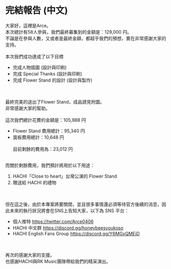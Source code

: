 # 完結報告 (中文)

大家好，這裡是Arce。
<br>
本次總計有58人參與，我們最終募集到的金額是：129,000 円。
<br>
不論是在參與人數，又或者是最終金額，都超乎我們的預想，實在非常感謝大家的支持。
<br><br>
本次我們成功達成了以下目標

- 完成人物插圖 (設計與印刷)
- 完成 Special Thanks (設計與印刷)
- 完成 Flower Stand 的設計 (設計與製作)

<br><br>
最終完美的送出了Flower Stand，成品請見附圖。
<br>
非常感謝大家的幫助。
<br><br>
這次我們總計花費的金額是：105,988 円

- Flower Stand 費用總計：95,340 円
- 面板費用總計：10,648 円
<br><br>
目前剩餘的費用為：23,012 円
<br>
而關於剩餘費用，我們預計將用於以下用途：
<br>

1. HACHI「Close to heart」台灣公演的 Flower Stand
2. 贈送給 HACHI 的禮物

<br><br>
但在這之後，由於本專案將要關閉，並且很多事情還必須等待官方後續的消息，因此未來的執行狀況將會在SNS上告知大家，以下為 SNS 平台：

- 個人推特 https://twitter.com/Arce0406
- HACHI 中文群 https://discord.gg/honeybeesyoukoso
- HACHI English Fans Group https://discord.gg/Y6MGxQMEjD

<br><br>
再次的感謝大家的支援。
<br>
也感謝HACHI與RK Music團隊帶給我們的精采演出。